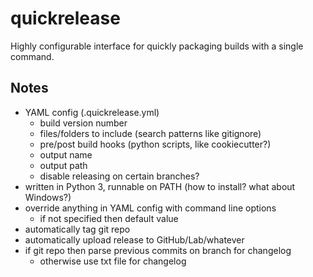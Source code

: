 # quickrelease
Highly configurable interface for quickly packaging builds with a single command.

## Notes
- YAML config (.quickrelease.yml)
  - build version number
  - files/folders to include (search patterns like gitignore)
  - pre/post build hooks (python scripts, like cookiecutter?)
  - output name
  - output path
  - disable releasing on certain branches?
- written in Python 3, runnable on PATH (how to install? what about Windows?)
- override anything in YAML config with command line options
  - if not specified then default value
- automatically tag git repo
- automatically upload release to GitHub/Lab/whatever
- if git repo then parse previous commits on branch for changelog
  - otherwise use txt file for changelog
